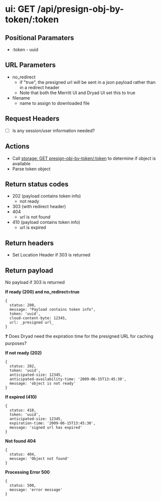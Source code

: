 # ui: GET /api/presign-obj-by-token/:token

## Positional Paramaters
- :token - uuid

## URL Parameters

- no_redirect
  - if "true", the presigned url will be sent in a json payload rather than in a redirect header
  - Note that both the Merritt UI and Dryad UI set this to true
- filename
  - name to assign to downloaded file

## Request Headers

- [ ] Is any session/user information needed?

## Actions

- Call [storage: GET presign-obj-by-token/:token](../storage/presign-obj-by-token.md) to determine if object is available
- Parse token object

## Return status codes
- 202 (payload contains token info)
  - not ready
- 303 (with redirect header)
- 404
  - url is not found
- 410 (payload contains token info)
  - url is expired

## Return headers
- Set Location Header if 303 is returned

## Return payload
No payload if 303 is returned

__If ready (200) and no_redirect=true__
```
{
  status: 200,
  message: "Payload contains token info",
  token: 'uuid',
  cloud-content-byte: 12345,
  url: _presigned url_
}
```

:question: Does Dryad need the expiration time for the presigned URL for caching purposes?

__If not ready (202)__
```
{
  status: 202,
  token: 'uuid',
  anticipated-size: 12345,
  anticipated-availability-time: '2009-06-15T13:45:30',
  message: 'object is not ready'
}
```

__If expired (410)__
```
{
  status: 410,
  token: 'uuid',
  anticipated-size: 12345,
  expiration-time: '2009-06-15T13:45:30',
  message: 'signed url has expired'
}
```

__Not found 404__
```
{
  status: 404,
  message: 'Object not found'
}
```

__Processing Error 500__
```
{
  status: 500,
  message: 'error message'
}
```
